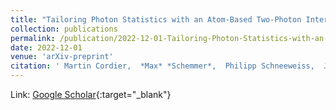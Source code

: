 ```yaml
---
title: "Tailoring Photon Statistics with an Atom-Based Two-Photon Interferometer"
collection: publications
permalink: /publication/2022-12-01-Tailoring-Photon-Statistics-with-an-Atom-Based-Two-Photon-Interferometer
date: 2022-12-01
venue: 'arXiv-preprint'
citation: ' Martin Cordier,  *Max* *Schemmer*,  Philipp Schneeweiss,  Jürgen Volz,  Arno Rauschenbeutel, &quot;Tailoring Photon Statistics with an Atom-Based Two-Photon Interferometer.&quot; arXiv-preprint, 2022.'
---
```

Link: [Google Scholar](https://scholar.google.com/scholar?q=Tailoring+Photon+Statistics+with+an+Atom+Based+Two+Photon+Interferometer){:target="_blank"}